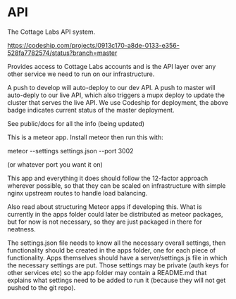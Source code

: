 # API

The Cottage Labs API system.

https://codeship.com/projects/0913c170-a8de-0133-e356-528fa7782574/status?branch=master

Provides access to Cottage Labs accounts and is the API layer over any other service we need to run on our infrastructure.

A push to develop will auto-deploy to our dev API. A push to master will auto-deply to our live API, which also triggers a 
mupx deploy to update the cluster that serves the live API. We use Codeship for deployment, the above badge indicates current 
status of the master deployment.

See public/docs for all the info (being updated)

This is a meteor app. Install meteor then run this with:

meteor --settings settings.json --port 3002

(or whatever port you want it on)

This app and everything it does should follow the 12-factor approach wherever possible, so that they can be scaled 
on infrastructure with simple nginx upstream routes to handle load balancing.

Also read about structuring Meteor apps if developing this. What is currently in the apps folder could later be 
distributed as meteor packages, but for now is not necessary, so they are just packaged in there for neatness.

The settings.json file needs to know all the necessary overall settings, then functionality should be created 
in the apps folder, one for each piece of functionality. Apps themselves should have a server/settings.js file 
in which the necessary settings are put. Those settings may be private (auth keys for other services etc) so the 
app folder may contain a README.md that explains what settings need to be added to run it (because they will not 
get pushed to the git repo).

